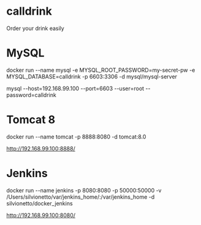 # calldrink
Order your drink easily

# MySQL
docker run --name mysql -e MYSQL_ROOT_PASSWORD=my-secret-pw -e MYSQL_DATABASE=calldrink -p 6603:3306 -d mysql/mysql-server

mysql --host=192.168.99.100 --port=6603 --user=root --password=calldrink

# Tomcat 8
docker run --name tomcat -p 8888:8080 -d tomcat:8.0

http://192.168.99.100:8888/

# Jenkins
docker run --name jenkins -p 8080:8080 -p 50000:50000 -v /Users/silvionetto/var/jenkins_home/:/var/jenkins_home -d silvionetto/docker_jenkins

http://192.168.99.100:8080/
